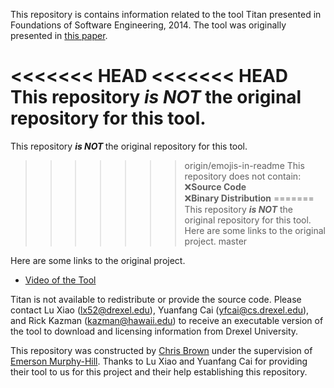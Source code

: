 This repository is contains information related to the tool Titan presented in Foundations of Software Engineering, 2014.
The tool was originally presented in [this paper](http://dl.acm.org/citation.cfm?id=2661677).

<<<<<<< HEAD
<<<<<<< HEAD
This repository <b><i>is NOT</i></b> the original repository for this tool.<br> 
=======
This repository <b><i>is NOT </i></b>the original repository for this tool.<br> 
>>>>>>> origin/emojis-in-readme
This repository does not contain:<br> 
:x:<b>Source Code</b><br>
:x:<b>Binary Distribution</b>
=======
This repository <b><i>is NOT</b></i> the original repository for this tool. Here are some links to the original project.
>>>>>>> master

Here are some links to the original project.<br>
* [Video of the Tool](https://art.cs.drexel.edu/~lx52/titan.mp4)

Titan is not available to redistribute or provide the source code. Please contact Lu Xiao (lx52@drexel.edu), Yuanfang Cai  (yfcai@cs.drexel.edu), and Rick Kazman (kazman@hawaii.edu) to receive an executable version of the tool to download and licensing information from Drexel University.

This repository was constructed by [Chris Brown](https://github.com/chbrown13) under the supervision of [Emerson Murphy-Hill](https://github.com/CaptainEmerson). Thanks to Lu Xiao and Yuanfang Cai for providing their tool to us for this project and their help establishing this repository. 
